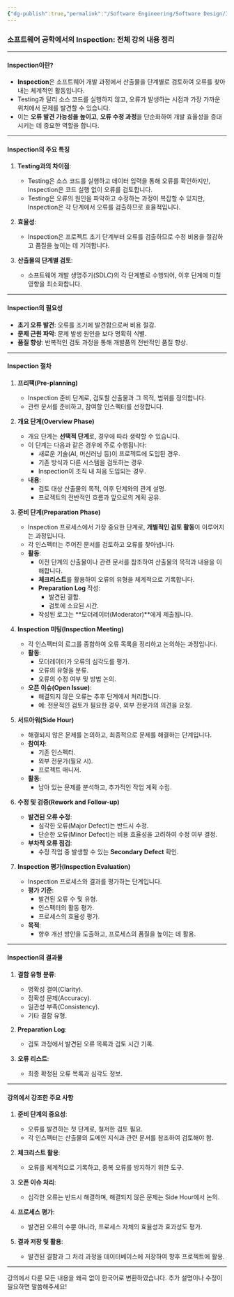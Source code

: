 ```yaml
---
{"dg-publish":true,"permalink":"/Software Engineering/Software Design/Inspection/"}
---
```



### **소프트웨어 공학에서의 Inspection: 전체 강의 내용 정리**

---

#### **Inspection이란?**

- **Inspection**은 소프트웨어 개발 과정에서 산출물을 단계별로 검토하여 오류를 찾아내는 체계적인 활동입니다.
- Testing과 달리 소스 코드를 실행하지 않고, 오류가 발생하는 시점과 가장 가까운 위치에서 문제를 발견할 수 있습니다.
- 이는 **오류 발견 가능성을 높이고**, **오류 수정 과정**을 단순화하여 개발 효율성을 증대시키는 데 중요한 역할을 합니다.

---

#### **Inspection의 주요 특징**

1. **Testing과의 차이점**:
    
    - Testing은 소스 코드를 실행하고 데이터 입력을 통해 오류를 확인하지만, Inspection은 코드 실행 없이 오류를 검토합니다.
    - Testing은 오류의 원인을 파악하고 수정하는 과정이 복잡할 수 있지만, Inspection은 각 단계에서 오류를 검출하므로 효율적입니다.
2. **효율성**:
    
    - Inspection은 프로젝트 초기 단계부터 오류를 검출하므로 수정 비용을 절감하고 품질을 높이는 데 기여합니다.
3. **산출물의 단계별 검토**:
    
    - 소프트웨어 개발 생명주기(SDLC)의 각 단계별로 수행되어, 이후 단계에 미칠 영향을 최소화합니다.

---

#### **Inspection의 필요성**

- **초기 오류 발견**: 오류를 조기에 발견함으로써 비용 절감.
- **문제 근원 파악**: 문제 발생 원인을 보다 명확히 식별.
- **품질 향상**: 반복적인 검토 과정을 통해 개발품의 전반적인 품질 향상.

---

#### **Inspection 절차**

1. **프리팩(Pre-planning)**
    
    - Inspection 준비 단계로, 검토할 산출물과 그 목적, 범위를 정의합니다.
    - 관련 문서를 준비하고, 참여할 인스펙터를 선정합니다.
2. **개요 단계(Overview Phase)**
    
    - 개요 단계는 **선택적 단계**로, 경우에 따라 생략할 수 있습니다.
    - 이 단계는 다음과 같은 경우에 주로 수행됩니다:
        - 새로운 기술(AI, 머신러닝 등)이 프로젝트에 도입된 경우.
        - 기존 방식과 다른 시스템을 검토하는 경우.
        - Inspection이 조직 내 처음 도입되는 경우.
    - **내용**:
        - 검토 대상 산출물의 목적, 이후 단계와의 관계 설명.
        - 프로젝트의 전반적인 흐름과 앞으로의 계획 공유.
3. **준비 단계(Preparation Phase)**
    
    - Inspection 프로세스에서 가장 중요한 단계로, **개별적인 검토 활동**이 이루어지는 과정입니다.
    - 각 인스펙터는 주어진 문서를 검토하고 오류를 찾아냅니다.
    - **활동**:
        - 이전 단계의 산출물이나 관련 문서를 참조하여 산출물의 목적과 내용을 이해합니다.
        - **체크리스트**를 활용하여 오류의 유형을 체계적으로 기록합니다.
        - **Preparation Log** 작성:
            - 발견된 결함.
            - 검토에 소요된 시간.
        - 작성된 로그는 **모더레이터(Moderator)**에게 제출됩니다.
4. **Inspection 미팅(Inspection Meeting)**
    
    - 각 인스펙터의 로그를 종합하여 오류 목록을 정리하고 논의하는 과정입니다.
    - **활동**:
        - 모더레이터가 오류의 심각도를 평가.
        - 오류의 유형을 분류.
        - 오류의 수정 여부 및 방법 논의.
    - **오픈 이슈(Open Issue)**:
        - 해결되지 않은 오류는 추후 단계에서 처리합니다.
        - 예: 전문적인 검토가 필요한 경우, 외부 전문가의 의견을 요청.
5. **서드아워(Side Hour)**
    
    - 해결되지 않은 문제를 논의하고, 최종적으로 문제를 해결하는 단계입니다.
    - **참여자**:
        - 기존 인스펙터.
        - 외부 전문가(필요 시).
        - 프로젝트 매니저.
    - **활동**:
        - 남아 있는 문제를 분석하고, 추가적인 작업 계획 수립.
6. **수정 및 검증(Rework and Follow-up)**
    
    - **발견된 오류 수정**:
        - 심각한 오류(Major Defect)는 반드시 수정.
        - 단순한 오류(Minor Defect)는 비용 효율성을 고려하여 수정 여부 결정.
    - **부차적 오류 점검**:
        - 수정 작업 중 발생할 수 있는 **Secondary Defect** 확인.
7. **Inspection 평가(Inspection Evaluation)**
    
    - Inspection 프로세스와 결과를 평가하는 단계입니다.
    - **평가 기준**:
        - 발견된 오류 수 및 유형.
        - 인스펙터의 활동 평가.
        - 프로세스의 효율성 평가.
    - **목적**:
        - 향후 개선 방안을 도출하고, 프로세스의 품질을 높이는 데 활용.

---

#### **Inspection의 결과물**

1. **결함 유형 분류**:
    
    - 명확성 결여(Clarity).
    - 정확성 문제(Accuracy).
    - 일관성 부족(Consistency).
    - 기타 결함 유형.
2. **Preparation Log**:
    
    - 검토 과정에서 발견된 오류 목록과 검토 시간 기록.
3. **오류 리스트**:
    
    - 최종 확정된 오류 목록과 심각도 정보.

---

#### **강의에서 강조한 주요 사항**

1. **준비 단계의 중요성**:
    
    - 오류를 발견하는 첫 단계로, 철저한 검토 필요.
    - 각 인스펙터는 산출물의 도메인 지식과 관련 문서를 참조하여 검토해야 함.
2. **체크리스트 활용**:
    
    - 오류를 체계적으로 기록하고, 중복 오류를 방지하기 위한 도구.
3. **오픈 이슈 처리**:
    
    - 심각한 오류는 반드시 해결하며, 해결되지 않은 문제는 Side Hour에서 논의.
4. **프로세스 평가**:
    
    - 발견된 오류의 수뿐 아니라, 프로세스 자체의 효율성과 효과성도 평가.
5. **결과 저장 및 활용**:
    
    - 발견된 결함과 그 처리 과정을 데이터베이스에 저장하여 향후 프로젝트에 활용.

---

강의에서 다룬 모든 내용을 왜곡 없이 한국어로 변환하였습니다. 추가 설명이나 수정이 필요하면 말씀해주세요!